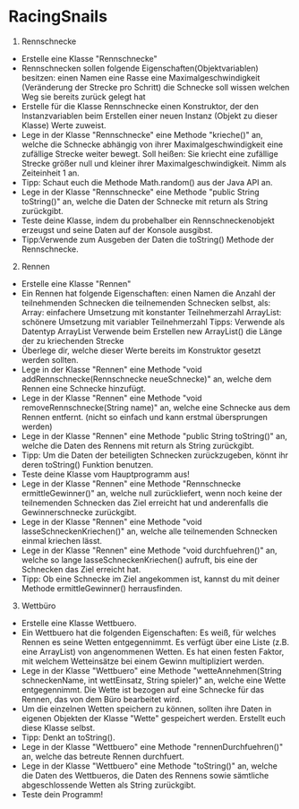 # RacingSnails

1. Rennschnecke
- Erstelle eine Klasse "Rennschnecke"
- Rennschnecken sollen folgende Eigenschaften(Objektvariablen) besitzen:
    einen Namen
    eine Rasse
    eine Maximalgeschwindigkeit (Veränderung der Strecke pro Schritt)
    die Schnecke soll wissen welchen Weg sie bereits zurück gelegt hat
- Erstelle für die Klasse Rennschnecke einen Konstruktor, der den Instanzvariablen beim Erstellen einer neuen Instanz (Objekt zu dieser Klasse) Werte zuweist.
- Lege in der Klasse "Rennschnecke" eine Methode "krieche()" an, welche die Schnecke abhängig von ihrer Maximalgeschwindigkeit eine zufällige Strecke weiter bewegt. Soll heißen: Sie kriecht eine zufällige Strecke größer null und kleiner ihrer Maximalgeschwindigkeit. Nimm als Zeiteinheit 1 an.
- Tipp: Schaut euch die Methode Math.random() aus der Java API an.
- Lege in der Klasse "Rennschnecke" eine Methode "public String toString()" an, welche die Daten der Schnecke mit return als String zurückgibt.
- Teste deine Klasse, indem du probehalber ein Rennschneckenobjekt erzeugst und seine Daten auf der Konsole ausgibst.
- Tipp:Verwende zum Ausgeben der Daten die toString() Methode der Rennschnecke.

2. Rennen
- Erstelle eine Klasse "Rennen"
- Ein Rennen hat folgende Eigenschaften:
    einen Namen
    die Anzahl der teilnehmenden Schnecken
    die teilnemenden Schnecken selbst, als:
      Array: einfachere Umsetzung mit konstanter Teilnehmerzahl
      ArrayList: schönere Umsetzung mit variabler Teilnehmerzahl
        Tipps:
          Verwende als Datentyp ArrayList<Rennschnecke>
          Verwende beim Erstellen new ArrayList<Rennschnecke>()
    die Länge der zu kriechenden Strecke
- Überlege dir, welche dieser Werte bereits im Konstruktor gesetzt werden sollten.
- Lege in der Klasse "Rennen" eine Methode "void addRennschnecke(Rennschnecke neueSchnecke)" an, welche dem Rennen eine Schnecke hinzufügt.
- Lege in der Klasse "Rennen" eine Methode "void removeRennschnecke(String name)" an, welche eine Schnecke aus dem Rennen entfernt. (nicht so einfach und kann erstmal übersprungen werden)
- Lege in der Klasse "Rennen" eine Methode "public String toString()" an, welche die Daten des Rennens mit return als String zurückgibt.
- Tipp: Um die Daten der beteiligten Schnecken zurückzugeben, könnt ihr deren toString() Funktion benutzen.
- Teste deine Klasse vom Hauptprogramm aus!
- Lege in der Klasse "Rennen" eine Methode "Rennschnecke ermittleGewinner()" an, welche null zurückliefert, wenn noch keine der teilnemenden Schnecken das Ziel erreicht hat und anderenfalls die Gewinnerschnecke zurückgibt.
- Lege in der Klasse "Rennen" eine Methode "void lasseSchneckenKriechen()" an, welche alle teilnemenden Schnecken einmal kriechen lässt.
- Lege in der Klasse "Rennen" eine Methode "void durchfuehren()" an, welche so lange lasseSchneckenKriechen() aufruft, bis eine der Schnecken das Ziel erreicht hat.
- Tipp: Ob eine Schnecke im Ziel angekommen ist, kannst du mit deiner Methode ermittleGewinner() herrausfinden.

3. Wettbüro
- Erstelle eine Klasse Wettbuero.
- Ein Wettbuero hat die folgenden Eigenschaften:
    Es weiß, für welches Rennen es seine Wetten entgegennimmt.
    Es verfügt über eine Liste (z.B. eine ArrayList) von angenommenen Wetten.
    Es hat einen festen Faktor, mit welchem Wetteinsätze bei einem Gewinn multipliziert werden.
- Lege in der Klasse "Wettbuero" eine Methode "wetteAnnehmen(String schneckenName, int wettEinsatz, String spieler)" an, welche eine Wette entgegennimmt. Die Wette ist bezogen auf eine Schnecke für das Rennen, das von dem Büro bearbeitet wird.
- Um die einzelnen Wetten speichern zu können, sollten ihre Daten in eigenen Objekten der Klasse "Wette" gespeichert werden. Erstellt euch diese Klasse selbst.
- Tipp: Denkt an toString().
- Lege in der Klasse "Wettbuero" eine Methode "rennenDurchfuehren()" an, welche das betreute Rennen durchfuert.
- Lege in der Klasse "Wettbuero" eine Methode "toString()" an, welche die Daten des Wettbueros, die Daten des Rennens sowie sämtliche abgeschlossende Wetten als String zurückgibt.
- Teste dein Programm!
